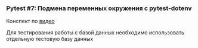 ### Pytest #7: Подмена переменных окружения с pytest-dotenv

Конспект по [видео](https://www.youtube.com/watch?v=zc138SwDsG0&list=PLeLN0qH0-mCVdHgdjlnKTl4jKuJgCK-4b&index=9)

Для тестирования работы с базой данных необходимо использовать отдельную тестовую базу данных
